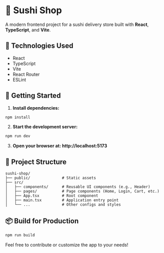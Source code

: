 # 🍣 Sushi Shop

A modern frontend project for a sushi delivery store built with **React**, **TypeScript**, and **Vite**.

## 🧰 Technologies Used

- React
- TypeScript
- Vite
- React Router
- ESLint

## 🚀 Getting Started

1. **Install dependencies:**

```bash
npm install

```

2. **Start the development server:**

```bash
npm run dev

```

3. **Open your browser at: http://localhost:5173**

## 📁 Project Structure

```plaintext
sushi-shop/
├── public/              # Static assets
├── src/
│   ├── components/      # Reusable UI components (e.g., Header)
│   ├── pages/           # Page components (Home, Login, Cart, etc.)
│   ├── App.tsx          # Root component
│   ├── main.tsx         # Application entry point
│   └── ...              # Other configs and styles
```

## 📦 Build for Production

```bash
npm run build

```

Feel free to contribute or customize the app to your needs!
